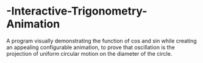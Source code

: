 # -Interactive-Trigonometry-Animation
A program visually demonstrating the function of cos and sin while creating an appealing configurable animation, to prove that oscillation is the projection of uniform circular motion on the diameter of the circle.
